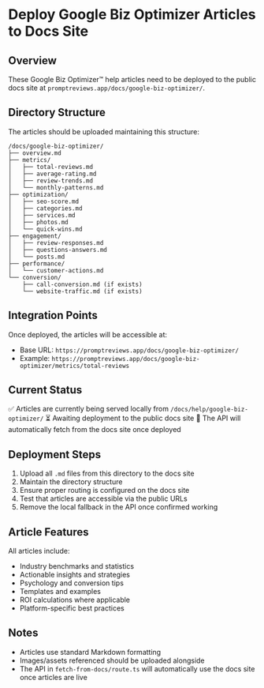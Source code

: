 # Deploy Google Biz Optimizer Articles to Docs Site

## Overview
These Google Biz Optimizer™ help articles need to be deployed to the public docs site at `promptreviews.app/docs/google-biz-optimizer/`.

## Directory Structure
The articles should be uploaded maintaining this structure:

```
/docs/google-biz-optimizer/
├── overview.md
├── metrics/
│   ├── total-reviews.md
│   ├── average-rating.md
│   ├── review-trends.md
│   └── monthly-patterns.md
├── optimization/
│   ├── seo-score.md
│   ├── categories.md
│   ├── services.md
│   ├── photos.md
│   └── quick-wins.md
├── engagement/
│   ├── review-responses.md
│   ├── questions-answers.md
│   └── posts.md
├── performance/
│   └── customer-actions.md
└── conversion/
    ├── call-conversion.md (if exists)
    └── website-traffic.md (if exists)
```

## Integration Points
Once deployed, the articles will be accessible at:
- Base URL: `https://promptreviews.app/docs/google-biz-optimizer/`
- Example: `https://promptreviews.app/docs/google-biz-optimizer/metrics/total-reviews`

## Current Status
✅ Articles are currently being served locally from `/docs/help/google-biz-optimizer/`
⏳ Awaiting deployment to the public docs site
📝 The API will automatically fetch from the docs site once deployed

## Deployment Steps
1. Upload all `.md` files from this directory to the docs site
2. Maintain the directory structure
3. Ensure proper routing is configured on the docs site
4. Test that articles are accessible via the public URLs
5. Remove the local fallback in the API once confirmed working

## Article Features
All articles include:
- Industry benchmarks and statistics
- Actionable insights and strategies
- Psychology and conversion tips
- Templates and examples
- ROI calculations where applicable
- Platform-specific best practices

## Notes
- Articles use standard Markdown formatting
- Images/assets referenced should be uploaded alongside
- The API in `fetch-from-docs/route.ts` will automatically use the docs site once articles are live